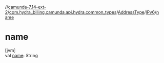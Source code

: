 //[camunda-7.14-ext-2](../../../../index.md)/[com.hydra_billing.camunda.api.hydra.common_types](../../index.md)/[AddressType](../index.md)/[IPv6](index.md)/[name](name.md)

# name

[jvm]\
val [name](name.md): String

